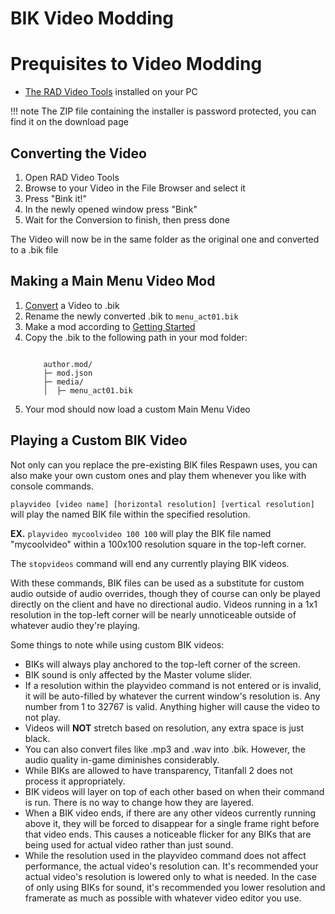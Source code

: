 # BIK Video Modding

# Prequisites to Video Modding

- [The RAD Video Tools](http://www.radgametools.com/bnkdown.htm)
installed on your PC

!!! note
    The ZIP file containing the installer is password protected, you can find it on the download page
    

## Converting the Video

1. Open RAD Video Tools
2. Browse to your Video in the File Browser and select it
3. Press "Bink it!"
4. In the newly opened window press "Bink"
5. Wait for the Conversion to finish, then press done

The Video will now be in the same folder as the original one and converted to a .bik file


## Making a Main Menu Video Mod

1. [Convert](#converting-the-video) a Video to .bik
2. Rename the newly converted .bik to ``menu_act01.bik``
3. Make a mod according to [Getting Started](../gettingstarted.md)
4. Copy the .bik to the following path in your mod folder:
    ```text

        author.mod/
        ├─ mod.json
        ├─ media/
        │  ├─ menu_act01.bik
    ```
5. Your mod should now load a custom Main Menu Video


## Playing a Custom BIK Video

Not only can you replace the pre-existing BIK files Respawn uses, you can also make your own custom ones and play them whenever you like with console commands.

``playvideo [video name] [horizontal resolution] [vertical resolution]`` will play the named BIK file within the specified resolution.

**EX.** ``playvideo mycoolvideo 100 100`` will play the BIK file named "mycoolvideo" within a 100x100 resolution square in the top-left corner.

The ``stopvideos`` command will end any currently playing BIK videos.

With these commands, BIK files can be used as a substitute for custom audio outside of audio overrides, though they of course can only be played directly on the client and have no directional audio. Videos running in a 1x1 resolution in the top-left corner will be nearly unnoticeable outside of whatever audio they're playing.

Some things to note while using custom BIK videos:

* BIKs will always play anchored to the top-left corner of the screen.
* BIK sound is only affected by the Master volume slider.
* If a resolution within the playvideo command is not entered or is invalid, it will be auto-filled by whatever the current window's resolution is. Any number from 1 to 32767 is valid. Anything higher will cause the video to not play.
* Videos will **NOT** stretch based on resolution, any extra space is just black.
* You can also convert files like .mp3 and .wav into .bik. However, the audio quality in-game diminishes considerably.
* While BIKs are allowed to have transparency, Titanfall 2 does not process it appropriately.
* BIK videos will layer on top of each other based on when their command is run. There is no way to change how they are layered.
* When a BIK video ends, if there are any other videos currently running above it, they will be forced to disappear for a single frame right before that video ends. This causes a noticeable flicker for any BIKs that are being used for actual video rather than just sound.
* While the resolution used in the playvideo command does not affect performance, the actual video's resolution can. It's recommended your actual video's resolution is lowered only to what is needed. In the case of only using BIKs for sound, it's recommended you lower resolution and framerate as much as possible with whatever video editor you use.

